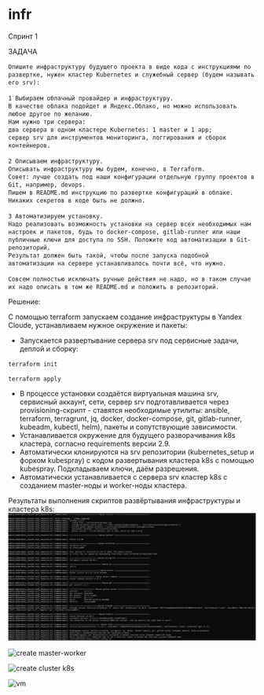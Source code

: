 # infr

Спринт 1

ЗАДАЧА

```
Опишите инфраструктуру будущего проекта в виде кода с инструкциями по развертке, нужен кластер Kubernetes и служебный сервер (будем называть его srv):

1 Выбираем облачный провайдер и инфраструктуру.
В качестве облака подойдет и Яндекс.Облако, но можно использовать любое другое по желанию.
Нам нужно три сервера:
два сервера в одном кластере Kubernetes: 1 master и 1 app;
сервер srv для инструментов мониторинга, логгирования и сборок контейнеров.

2 Описываем инфраструктуру.
Описывать инфраструктуру мы будем, конечно, в Terraform.
Совет: лучше создать под наши конфигурации отдельную группу проектов в Git, например, devops.
Пишем в README.md инструкцию по развертке конфигураций в облаке. Никаких секретов в коде быть не должно.

3 Автоматизируем установку.
Надо реализовать возможность установки на сервер всех необходимых нам настроек и пакетов, будь то docker-compose, gitlab-runner или наши публичные ключи для доступа по SSH. Положите код автоматизации в Git-репозиторий.
Результат должен быть такой, чтобы после запуска подобной автоматизации на сервере устанавливалось почти всё, что нужно.

Совсем полностью исключать ручные действия не надо, но в таком случае их надо описать в том же README.md и положить в репозиторий.
```

Решение:

С помощью terraform запускаем создание инфраструктуры в Yandex Cloude, устанавливаем нужное окружение и пакеты:
  - Запускается развертывание сервера srv под сервисные задачи, деплой и сборку:
  ```
  terraform init
  ```
  ```
  terraform apply
  ```
  - В процессе установки создаётся виртуальная машина srv, сервисный аккаунт, сети, сервер srv подготавливается через provisioning-скрипт - ставятся необходимые утилиты:
    ansible, terraform, terragrunt, jq, docker, docker-compose, git, gitlab-runner, kubeadm, kubectl, helm), пакеты и сопутствующие зависимости.
  - Устанавливается окружение для будущего разворачивания k8s кластера, согласно requirements версии 2.9.
  - Автоматически клонируются на srv репозитории (kubernetes_setup и форком kubespray) с кодом развертывания кластера k8s с помощью kubespray. 
    Подкладываем ключи, даём разрешения.
  - Автоматически устанавливается с сервера srv кластер k8s с созданием master-ноды и worker-ноды кластера.
  
Результаты выполнения скриптов развёртывания инфраструктуры и кластера k8s:
![create srv](https://github.com/dilitrium/screendiplom/blob/173bbfc923c52cc4f3738ac4f9e8c1b06e061747/infr/create%20srv.png)

![create master-worker](https://github.com/vajierik/infr/assets/150177457/11477be0-ddfb-4a46-afe8-24864f3b5006)

![create cluster k8s](https://github.com/vajierik/infr/assets/150177457/dffff24c-3b9f-4258-a507-b8dc101dc76f)

![vm](https://github.com/vajierik/infr/assets/150177457/a14d52bb-efa5-4d49-81ff-063cf032ccc0)

